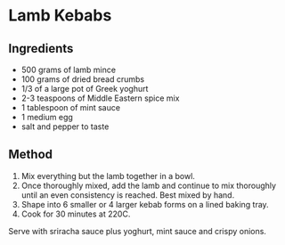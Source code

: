 # Lamb Kebabs

## Ingredients

* 500 grams of lamb mince
* 100 grams of dried bread crumbs
* 1/3 of a large pot of Greek yoghurt
* 2-3 teaspoons of Middle Eastern spice mix
* 1 tablespoon of mint sauce
* 1 medium egg
* salt and pepper to taste

## Method

1. Mix everything but the lamb together in a bowl.
2. Once thoroughly mixed, add the lamb and continue to mix thoroughly until an even consistency is reached. Best mixed by hand.
3. Shape into 6 smaller or 4 larger kebab forms on a lined baking tray.
4. Cook for 30 minutes at 220C.

Serve with sriracha sauce plus yoghurt, mint sauce and crispy onions.
